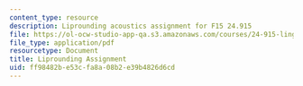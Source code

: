 ```yaml
---
content_type: resource
description: Liprounding acoustics assignment for F15 24.915
file: https://ol-ocw-studio-app-qa.s3.amazonaws.com/courses/24-915-linguistic-phonetics-fall-2015/ff98482be53cfa8a08b2e39b4826d6cd_MIT24_915F15_Assignment3.pdf
file_type: application/pdf
resourcetype: Document
title: Liprounding Assignment
uid: ff98482b-e53c-fa8a-08b2-e39b4826d6cd
---
```

